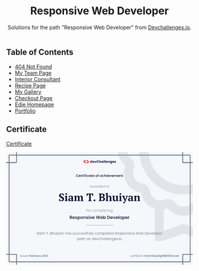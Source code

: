 <h1 align="center">Responsive Web Developer</h1>

<div align="center">
   Solutions for the path "Responsive Web Developer" from  <a href="http://devchallenges.io" target="_blank">Devchallenges.io</a>.
</div>
<br>

## Table of Contents

- [404 Not Found](https://github.com/siamtbhuiyan/devChallenges/tree/main/Responsive%20Web%20Developer/404%20Not%20Found)
- [My Team Page](https://github.com/siamtbhuiyan/devChallenges/tree/main/Responsive%20Web%20Developer/My%20Team%20Page)
- [Interior Consultant](https://github.com/siamtbhuiyan/devChallenges/tree/main/Responsive%20Web%20Developer/Interior%20Consultant)
- [Recipe Page](https://github.com/siamtbhuiyan/devChallenges/tree/main/Responsive%20Web%20Developer/Recipe%20Page)
- [My Gallery](https://github.com/siamtbhuiyan/devChallenges/tree/main/Responsive%20Web%20Developer/My%20Gallery)
- [Checkout Page](https://github.com/siamtbhuiyan/devChallenges/tree/main/Responsive%20Web%20Developer/Checkout%20Page)
- [Edie Homepage](https://github.com/siamtbhuiyan/devChallenges/tree/main/Responsive%20Web%20Developer/Edie%20Homepage)
- [Portfolio](https://github.com/siamtbhuiyan/devChallenges/tree/main/Responsive%20Web%20Developer/Portfolio)

## Certificate

[Certificate](https://devchallenges.io/certificates/hA3n9Qza0g5M8XEhSyxw)

![certificate](./certificate.png)

